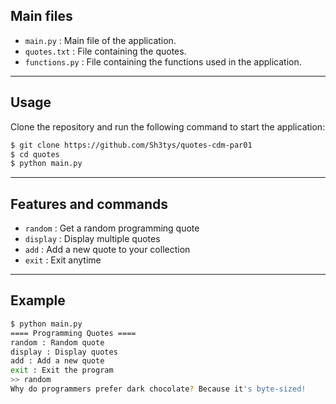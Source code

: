 ## Main files

- `main.py` : Main file of the application.
- `quotes.txt` : File containing the quotes.
- `functions.py` : File containing the functions used in the application.

---

##  Usage

Clone the repository and run the following command to start the application:

```bash
$ git clone https://github.com/Sh3tys/quotes-cdm-par01
$ cd quotes
$ python main.py
```
---

## Features and commands

- `random`  : Get a random programming quote  
- `display` : Display multiple quotes  
- `add`     : Add a new quote to your collection  
- `exit`    : Exit anytime

---

## Example

```bash
$ python main.py
==== Programming Quotes ====
random : Random quote
display : Display quotes
add : Add a new quote
exit : Exit the program
>> random
Why do programmers prefer dark chocolate? Because it's byte-sized!
```
